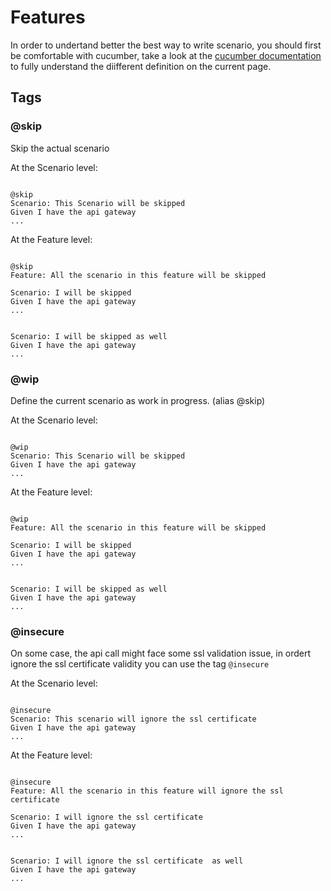 # Features

In order to undertand better the best way to write scenario, you should first be comfortable with cucumber, take a look at the [cucumber documentation](https://cucumber.io/docs/gherkin/reference/) to fully understand the diifferent definition on the current page.

## Tags

### @skip

Skip the actual scenario

At the Scenario level: 

```gherkin

@skip
Scenario: This Scenario will be skipped
Given I have the api gateway
...
```

At the Feature level: 

```gherkin

@skip
Feature: All the scenario in this feature will be skipped

Scenario: I will be skipped
Given I have the api gateway
...


Scenario: I will be skipped as well
Given I have the api gateway
...
```

### @wip

Define the current scenario as work in progress. (alias @skip)

At the Scenario level: 

```gherkin

@wip
Scenario: This Scenario will be skipped 
Given I have the api gateway
...
```

At the Feature level: 

```gherkin

@wip
Feature: All the scenario in this feature will be skipped

Scenario: I will be skipped
Given I have the api gateway
...


Scenario: I will be skipped as well
Given I have the api gateway
...
```

### @insecure

On some case, the api call might face some ssl validation issue, in ordert ignore the ssl certificate validity you can use the tag `@insecure`

At the Scenario level: 

```gherkin

@insecure
Scenario: This scenario will ignore the ssl certificate
Given I have the api gateway
...
```

At the Feature level: 

```gherkin

@insecure
Feature: All the scenario in this feature will ignore the ssl certificate

Scenario: I will ignore the ssl certificate
Given I have the api gateway
...


Scenario: I will ignore the ssl certificate  as well
Given I have the api gateway
...
```

